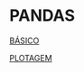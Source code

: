 # PANDAS

[BÁSICO](PANDAS%207cdf6/BA%CC%81SICO%200ec40.md)

[PLOTAGEM](PANDAS%207cdf6/PLOTAGEM%206d236.md)